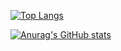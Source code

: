 [![Top Langs](https://github-readme-stats-mosa-bunrh04w5-gutaozi.vercel.app/api/top-langs/?username=jayfeather233&layout=compact&exclude_repo=shinxBot)](https://github.com/GuTaoZi/github-readme-stats)

[![Anurag's GitHub stats](https://github-readme-stats-mosa-bunrh04w5-gutaozi.vercel.app/api?username=jayfeather233&count_private=true&show_icons=true&hide_rank=true)](https://github.com/GuTaoZi/github-readme-stats)  


<!---
Jayfeather233/Jayfeather233 is a ✨ special ✨ repository because its `README.md` (this file) appears on your GitHub profile.
You can click the Preview link to take a look at your changes.
--->
